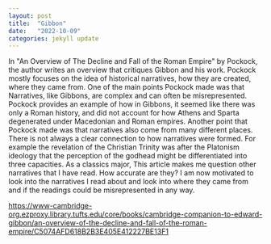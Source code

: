 ```yaml
---
layout: post
title:  "Gibbon"
date:   "2022-10-09"
categories: jekyll update
---
```


In "An Overview of The Decline and Fall of the Roman Empire" by Pockock, the author writes an overview that critiques Gibbon and his work. Pockock mostly focuses on the idea of historical narratives, how they are created, where they came from. One of the main points Pockock made was that Narratives, like Gibbons, are complex and can often be misrepresented. Pockock provides an example of how in Gibbons, it seemed like there was only a Roman history, and did not account for how Athens and Sparta degenerated under Macedonian and Roman empires. Another point that Pockock made was that narratives also come from many different places. There is not always a clear connection to how narratives were formed. For example the revelation of the Christian Trinity was after the Platonism ideology that the perception of the godhead might be differentiated into three capacities. As a classics major, This article makes me question other narratives that I have read. How accurate are they? I am now motivated to look into the narratives I read about and look into where they came from and if the readings could be misrepresented in any way. 

https://www-cambridge-org.ezproxy.library.tufts.edu/core/books/cambridge-companion-to-edward-gibbon/an-overview-of-the-decline-and-fall-of-the-roman-empire/C5074AFD618B2B3E405E412227BE13F1
